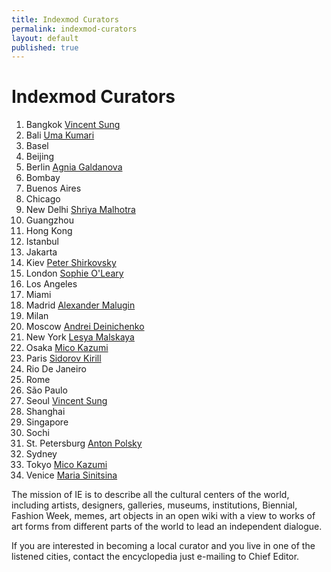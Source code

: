 ```yaml
---
title: Indexmod Curators
permalink: indexmod-curators
layout: default
published: true
---
```


# Indexmod Curators

1. Bangkok [Vincent Sung](sung-vincent)
1. Bali [Uma Kumari](kumari-uma)
1. Basel
1. Beijing
1. Berlin [Agnia Galdanova](galdanova-agnia)
1. Bombay
1. Buenos Aires
1. Chicago
1. New Delhi [Shriya Malhotra](malhotra-shriya)
1. Guangzhou
1. Hong Kong
1. Istanbul
1. Jakarta 
1. Kiev [Peter Shirkovsky](shirkovsky-peter)
1. London [Sophie O'Leary](o-leary-sophie)
1. Los Angeles
1. Miami
1. Madrid [Alexander Malugin](malugin-alexander)
1. Milan
1. Moscow [Andrei Deinichenko](deinichenko-andrei)
1. New York [Lesya Malskaya](malskaya-lesya)
1. Osaka [Mico Kazumi](kazumi-mico)
1. Paris [Sidorov Kirill](kirill-sidorov)
1. Rio De Janeiro
1. Rome
1. São Paulo
1. Seoul [Vincent Sung](sung-vincent)
1. Shanghai
1. Singapore 
1. Sochi
1. St. Petersburg [Anton Polsky](polsky-anton)
1. Sydney 
1. Tokyo [Mico Kazumi](kazumi-mico)
1. Venice [Maria Sinitsina](sinitsina-maria)

The mission of IE is to describe all the cultural centers of the world, including artists, designers, galleries, museums, institutions, Biennial, Fashion Week, memes, art objects in an open wiki with a view to works of art forms from different parts of the world to lead an independent dialogue.

If you are interested in becoming a local curator and you live in one of the listened cities, contact the encyclopedia just e-mailing to Chief Editor.
